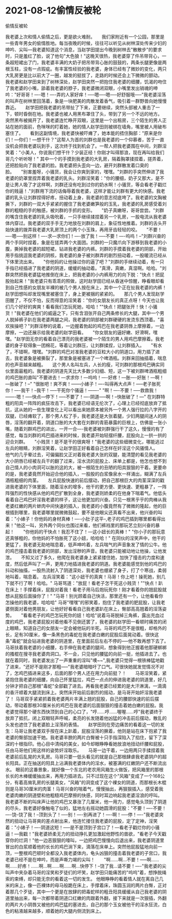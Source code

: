 # 2021-08-12偷情反被轮



偷情反被轮




我老婆上次和情人偷情之后，更是欲火难耐。　　我们家附近有一个公园，那里是一些青年男女的偷情胜地。每当夜晚的时候，往往可以听见从树林深处传来少妇的呻吟、尖叫—我老婆知道这个消息，当赵学田提出今晚到树林去"散散步"的要求时，只是羞红了脸，说了他句"大色狼！"这晚天很热，我老婆穿了件吊带背心，一条超短裙出了门，我老婆丰满的大奶子把吊带背心胀的鼓鼓的，两条长腿更像是两根玉柱，没有一点瑕疵。有丰富性经验的我老婆，身体已经有了微妙的变化，两只大乳房更是比以前大了一圈，越发的挺拔了，走路的时候还会上下微微的颤动。　　我老婆和赵学田来到了树林深处，赵学田突然一把抱住我老婆的细腰，饥渴的吻住了我老婆的小嘴，舔着我老婆的脖子，我老婆微闭双眼，小嘴里发出销魂的呻吟："好哥哥！—-嗯！—-弄的人家好痒！—–嗯—–嗯—–好舒服哦—–"我老婆淫荡的叫声在树林里回荡着，象是一块肥美的肉散发着香气，吸引着一群野兽向她慢慢靠近。　　赵学田把我老婆的吊带扯了下来，正要继续，突然头部被人重击了一下，顿时昏倒在地。我老婆也被人用黑布罩住了头，带到了另一个不远的地方。　　突然黑布被揭开了，我老婆连忙睁开双眼，这里是一个出租房，三个陌生的男人正站在她的面前，色咪咪的盯着她，她的情人赵学田则被绑在墙角，嘴里被人用破布塞住了。　　看到这副情境，我老婆快被吓瘫了，她本能的捂住胸部："原来是你们！—你们！—想干什？"这帮人为首的刘群也是我老婆的一个仰慕者，苦于一直没机会把我老婆玩到手，这次终于找到机会了。一帮人把我老婆围在中间，刘群淫笑着："小美人，你说我们想干什？少装正经！你刚才叫得那浪，现在再叫给我们哥几个听听呀！" 其中一个的手摸到我老婆的大乳房，隔着胸罩揉捏着，搓弄着，还把脸贴向了我老婆的脸。我老婆把头歪向一边，避开刘群散发着口臭的脸。　　"别害羞呀，小骚货，我会让你爽到家的，嘿嘿。"刘群的手突然伸进了我老婆的奶罩里捏弄着我老婆的乳头。刘群淫笑着："你的腰细，奶子又那大，是不是让男人吸了才这样啊，刘群还没有吃到过你的奶水啊！小骚货，等会看老子戳烂你的贱逼！."刘群用下流的话侮辱着我老婆，这样才能让刘群有更大的快感。我老婆的乳头让刘群捏得好疼，扭动着上身，我老婆的意志彻底垮了。我老婆的文胸被撕下，刘群的一双大手紧紧的握住了我老婆嫩笋般的玉乳，我老婆的乳房感受着刘群的粗糙的手的触感，被刘群的手抓的变形。　　"奶子真嫩呀，哥哥尝尝。"刘群的嘴含住我老婆的乳头吸吮着，一只手继续揉捏着另一个乳房，一股电流从我老婆体内穿过。我老婆的双手手无力地放在刘群的肩上，象征性地推着。刘群的舌头开始快速的拨弄我老婆大乳房顶上的两个小玉珠，再用牙齿轻轻的咬。　　"不要！—-嗯—–别这样！—-求—求你们！—-放了我！—–不要！—-呜呜！–"刘群兴奋的两个手同时捏着，象是在搓弄两个大面团。刘群的一只魔爪向下游移到我老婆的小腹，撕掉我老婆的超短裙，钻进我老婆的内裤。刘群的手摸着我老婆的阴部，开始用手指挑逗我老婆的阴核，我老婆的身子被刘群弄的剧烈扭动着，一股暖流已经从下体里流出来。　　"你他妈的让他操过你的逼了吧？"刘群的手继续动着，有一只手指已经插进了我老婆的阴道，缓缓的抽动着。"真滑，真嫩，真湿啊。哈哈。"刘群突然把我老婆猛地推倒在床上，把我老婆的小内裤用力的向下脱："快点！把屁股抬起来！"我老婆只有乖乖的照做，这时赵学田已经从昏迷中惊醒，睁看眼却看到自己性感的女朋友半裸的被几个男人按在床上，其中一个正在扯我老婆的内裤！赵学田想叫却发现嘴里被塞住了，身上更被捆的紧紧的。　　那几个男人发现赵学田醒了，不仅不怕，反而得意的淫笑着："你的女朋友长的真正点呀！今天也让我们几个好好的爽爽！看看我们怎玩死她，哈哈！""快点！把腿张开！快！小骚货！"我老婆在他们的威逼之下，只有含泪张开自己两条修长的大腿，其中一个男人脱掉裤子趴在我老婆两腿之间，我老婆的阴部被刘群硬硬的发烫东西顶着。"喜欢挨操吧？"刘群淫秽的说着，一边握着勃起的鸡巴在我老婆阴唇上摩擦着，一边摩擦，一边还展示给我老婆的赵学田看。　　"你女朋友的逼好嫩、好滑啊，嘿嘿。"赵学田无奈的看着自己漂亮的我老婆被一个陌生的男人用鸡巴摩擦着。我老婆的身子软得象一团棉花，等着让刘群压，让刘群揉捏，让刘群插入。　　"有水了，不错啊，嘿嘿。"刘群的鸡巴对准我老婆的豆粒大小的阴道口，用力插了进去，我老婆象是被撕裂了，那里象是被塞进了一个啤酒瓶。刘群来回抽插着，喘息的也声音越来越粗。　　这个男人名叫左兵，人长的瘦，可刘群的那根鸡巴确实同伙里面最粗的。我老婆的阴道先天比大多数少妇细、短，这一下被刘群啤酒瓶粗细的鸡巴胀的直叫"不要进去！—求求你！—呜呜！—-好疼！—胀—-好胀！—啊！—胀破了！–" "很胀吧！爽不爽！——小婊子！—-叫得再大点声！—–老子胀死你！—-我干！–我干！—–干死你个骚逼！——-" "啊！—-不要！—–救救我！——-嗯！—–快点—停下！—–不要了！—-阴道—–啊！–快胀破了！—" 在刘群特粗的阳具一阵阵的疯狂攻击下，我老婆已经语无伦次了，心理上已经彻底放弃了抵抗，这从她的一些生理变化上可以看出来她原本被另外一个男人强行拉的八字开的双腿，已经瘫软了，那个男人松了手，我老婆还是大张着腿，少妇两腿间迷人的阴唇，淫荡的翻开着，阴道口胀的大大套在刘群的青筋暴露的巨根上，仿佛是一张小嘴，随着刘群鸡巴的进出，一开一合—-我老婆被刘群强行干了这久，慢慢的有了感觉，每当刘群的鸡巴插进来的时候，我老婆开始轻摆纤腰，屁股向上一拱一拱的迎合刘群。　　"小贱货！是不是干的很爽呀！"我老婆的这些细微变化，哪能逃过左兵的眼睛，刘群淫笑着，让赵学田正好看着自己怎样在奸淫这个风骚情人。　　他气的几乎晕过去，可偏偏脸又正对着我老婆大张的双腿，能清楚的看见我老婆的大小阴唇已经被左兵干的翻了过来，淫水流的屁股上、床单上都是，他怎也想不到自己情人的小肉洞可以胀的这的大，被一根陌生的丑陋的阳具狠狠的干着。更要命的是，我老婆竟然开始迎合他的插入，一股股的白浆像泉水一样涌出，糊满了左兵酒瓶粗细的肉茎。　　左兵屁股快速的前后摆动，把自己那根巨大的肉茎深深的戳进我老婆的下体里面，随着淫水的增多，他干的更方便、更快速、更粗暴了，一阵阵强烈的性快感从他的鸡巴扩散到全身，我老婆则娇柔的在他身下喘着气。他低头看着自己鸡巴奸淫我老婆的样子，这让他更加的兴奋。只见一根黑乎乎的肉棒从我老婆红嫩的两片蚌肉中间快速的插入，我老婆的小腹竟然有了微微的隆起，他的巨根插到哪里，我老婆哪里就微微鼓起，要不是他眼尖还真看不出来，他兴奋的叫着："小婊子！你他妈的身材真棒！—-小肚子这平–,老子的鸡巴插到哪里都看得出来！"他这一叫，另外两个同伙也围过来看，他们裤裆里的那玩艺立刻兴奋的暴起！　　"你他妈的干快点！我忍不住了！—这小妞长的真棒！" "你小子的那玩意还真够粗的，你他妈的不怕胀死了这小妞，哈哈哈！" 在同伙的淫笑声中，他干的更猛了，我老婆无助地喘息着，低声呻吟着，左兵喘气的声音象发了情的公牛。他的鸡巴撞击着我老婆的阴部，发出淫秽的声音。我老婆只能被动地让他操，让他发泄。　　不知又过了多久，他爬在我老婆身上紧紧搂住她，加快了撞击的力度和速度，然后低声叫了一声，更用力地插进我老婆的阴道。我老婆能感觉到他的鸡巴的抖动和抽搐，一股热流射入了阴道深处，我老婆也绷紧了身子，打了个寒战，柔弱地叫着，喘息着。 左兵淫笑着："这小妞干的真爽！马哥！你上吧！操死她，别几下就不行了啊！哈哈。" 马哥骂道："放屁！看老子怎干死这小贱货！""快点！趴在床上！手撑着床，屁股对着我！看老子用马后炮玩死你！刚才看着你的翘屁股就想从屁股后面操你了！" "马哥！别光顾着自己快活，那里还有一个，让他看看你怎操他的我老婆，哈哈哈" 马哥"嘿嘿"的邪笑着，抱住了我老婆的肥屁股，让我老婆侧面对着他男朋友，让他好好看看自己我老婆趴在床上，臀部高高翘着的淫荡姿势。　　"看看老子的鸡巴怎玩死你的妞！哈哈"说着马哥脱掉三角裤，露出充血过度的鸡巴，我老婆屁股对着他看不见倒还罢了，我老婆的赵学田一看顿时痛苦的闭上眼睛，知道自己的女朋友一定会被他玩的半死。马哥的鸡巴不是很粗，却格外的长，足有30厘米，像一条黑色的毒蛇在我老婆白嫩的屁股后面晃动着。很快这条"毒蛇"就会钻进我老婆的阴道里，在里面前后左右不停的—–他不敢再想下去了。　　马哥扶着我老婆的小细腰，右手伸在我老婆的腿间，想象得到他正握着他那硬梆梆的搔棍在搜寻我老婆肉洞口。不一会，只见他的腰猛的向前一挺，他插进去了。也就在着同时，我老婆发出了一声重重的淫叫"噢~~",我老婆只觉得一根铁棒猛地戳了进来，"还好不是刚才那粗—–"我老婆暗暗吁了口气。可很快她就发觉情况不对了，怎鸡巴插进来这多，后面的那个男人还在用力向前挺？！　　马哥淫笑着，紧紧抱住我老婆的细腰，向自己怀里猛拉，鸡巴一点点的伸进我老婆的阴道里，好几分钟才把自己那根"毒蛇"全部戳了进去。再看我老婆已经累的是大汗淋漓，一滴滴的香汗顺着大腿流到床上。突然床开始前后剧烈的摇动，是马哥开始奸淫我老婆了！ 马哥双手紧紧抓着我老婆两片丰满上翘的屁股，自己的腰部快速的前后摆动，带动着那根30厘米长的鸡巴在我老婆的后面狠狠的撞击着她白嫩的屁股。我老婆觉得那个硬东西快顶到自己的心口了，"哼……哼……喔喔……哼"我老婆终于放弃了抵抗，闭上双眼轻声呼喊，柔亮的长发随着他凶猛的冲击前后摆动，散乱的头发也遮住了我老婆脸上淫荡的表情。　　赵学田则在旁边痛苦的看着这一切的发生：马哥让我老婆双手按在床上趴着，屁股淫荡的撅着，他则是站在床下抱紧了我老婆的臀部加速干她。我老婆丰腴的两片白臀被十只手指深陷入了掐住，留下了深深的十根指印。他心目中清纯的美女，如今却眼睁睁看她放浪地扭动纤腰和屁股，任由马哥他们用这样的姿势奸淫取乐。　　马哥一边干着，一边用两只手揉捏着我老婆前后乱晃的大乳房。马哥只要一低头看见的就是自己那根肆虐我老婆阴户的超长阳具。正在抽送的阳具上沾满我老婆体内的淫水，被塞满的红嫩阴户还不断流出水。 眼前的这番景象，就好像一个东北的老农用风箱生火做饭，把风箱里的那根长长的木棒缓缓抽出来，再用力插进去。只不过现在这个"风箱"变成了一个168公分，有着高耸乳房的长腿美女，"风箱"的洞变成了这个裸女的阴道，而那根长木棍则是马哥30厘米的肉茎！马哥兴奋的喘着气，慢慢抽出，再狠狠插入，感受着我老婆肉嫩的阴道壁和他粗糙鸡巴摩擦的快感，同时耳边响起我老婆淫浪的哼叫。 我老婆不断的叫床声让他的鸡巴又暴涨了几厘米，他一用力，感觉龟头顶到了阴道的尽头，我老婆好像触电了似的，猛地左右摇动她圆滑的屁股："不要！—-不要！—-饶–饶了我！–顶到头了！—–别！—-别再进了！—-啊！—–停！—-"我老婆突然的扭动让马哥爽的差点射出来，他连忙搂住我老婆的屁股，定了定神，淫笑着："小婊子！—-阴道这短！—–是不是顶到子宫口了！—看老子戳烂你的小骚逼！—我戳！"我老婆娇柔无力的扭动挣扎更加激起他野性的兽欲，"看老子今天戳穿你的烂洞！"他一边恶狠狠的嚎叫，一边把鸡巴慢慢向后退出来，我老婆阴道里冒出的白浆顺着他的长长的鸡巴淌下来，滴落在床单上。突然他屁股猛地向前一顶，一整根鸡巴顿时全都没入我老婆体内，龟头凶狠的撞击着我老婆的子宫口，我老婆已经不是在呻吟，而是声嘶力竭的尖叫！　　"啊……啊…不要！—–啊……啊……好疼！……啊…啊……啊……啊…快停下！–饶了我…请不要！—-"我老婆的尖叫声中夹杂着马哥的淫笑和歹徒们的坏笑，赵学田只能痛苦的"呜呜"着，想挣脱绳索的束缚，却只能无奈的看着这一切的发生。 他眼睁睁的看着情人就在离自己几米的床上，像一匹裸体的母马般跪在床上，手撑着床，珠圆玉润的两片白臀，正对着那几个歹徒，其中一个更是在放肆的把毒蛇样的粗丑阳具缓缓从自己我老婆的阴道里抽出来，每一次都带着阴道口红嫩的肉跟着外翻，接下来就是一次狠插，外翻的两片大小阴唇又被他的鸡巴猛的塞进去，自己的那个玉女被他干的淫水狂流，白色的粘液越来越多，顺着她的大腿内侧流到床上。


